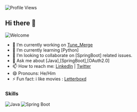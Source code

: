 ![Profile Views](https://komarev.com/ghpvc/?username=yourusername&color=blue)
## Hi there 👋

![Welcome]([https://media.giphy.com/media/l4FGuhL4U2WyjdkaY/giphy.gif](https://i.giphy.com/media/v1.Y2lkPTc5MGI3NjExZnd4anU2MTEwaDV6dzBmY2M0NnFvMnN4YjVjM2FzcDZvdmg3N2tscCZlcD12MV9pbnRlcm5hbF9naWZfYnlfaWQmY3Q9Zw/9TYOxSLqBIrK0/giphy.gif))

<!--
**surajssc1232/surajssc1232** is a ✨ _special_ ✨ repository because its `README.md` (this file) appears on your GitHub profile.

Here are some ideas to get you started:
-->

- 🔭 I’m currently working on [Tune_Merge](https://github.com/surajssc1232/tunemerge)
- 🌱 I’m currently learning [Python]
- 👯 I’m looking to collaborate on [SpringBoot] related issues.
- 💬 Ask me about [Java],[SpringBoot],[OAuth2.0]
- 📫 How to reach me: [LinkedIn](https://www.linkedin.com/in/suraj-chauhan-aa8683217/) | [Twitter](https://x.com/surajkhahai) 
- 😄 Pronouns: He/Him
- ⚡ Fun fact: i like movies : [Letterboxd](https://letterboxd.com/kazzekami/)

### Skills
![Java](https://img.shields.io/badge/Java-ED8B00?style=for-the-badge&logo=java&logoColor=white)
![Spring Boot](https://img.shields.io/badge/Spring_Boot-6DB33F?style=for-the-badge&logo=spring-boot&logoColor=white)
